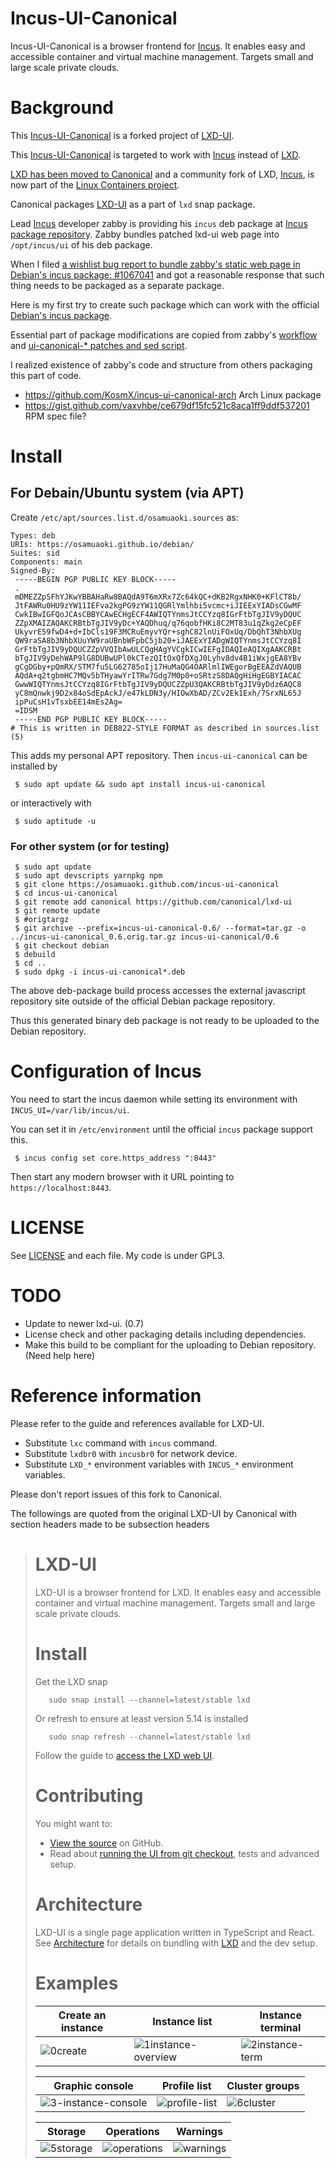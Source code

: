 # Incus-UI-Canonical

Incus-UI-Canonical is a browser frontend for [Incus](https://github.com/lxc/incus). It enables easy and accessible container and virtual machine management.
Targets small and large scale private clouds.

# Background

This [Incus-UI-Canonical](https://osamuaoki.github.com/incus-ui-canonical) is a forked project of [LXD-UI](https://github.com/canonical/lxd-ui).

This [Incus-UI-Canonical](https://osamuaoki.github.com/incus-ui-canonical) is targeted to work with [Incus](https://github.com/lxc/incus) instead of [LXD](https://github.com/canonical/lxd).

[LXD has been moved to Canonical](https://linuxcontainers.org/lxd/) and a community fork of LXD, [Incus](https://github.com/lxc/incus), is now part of the [Linux Containers project](https://linuxcontainers.org/).

Canonical packages [LXD-UI](https://github.com/canonical/lxd-ui) as a part of `lxd` snap package.

Lead [Incus](https://github.com/lxc/incus) developer zabby is providing his `incus` deb package at [Incus package repository](https://github.com/zabbly/incus).  Zabby bundles patched lxd-ui web page into `/opt/incus/ui` of his deb package.

When I filed [a wishlist bug report to bundle zabby's static web page in Debian's incus package: #1067041](https://bugs.debian.org/cgi-bin/bugreport.cgi?bug=1067041) and got a reasonable response that such thing needs to be packaged as a separate package.

Here is my first try to create such package which can work with the official [Debian's incus package](https://tracker.debian.org/pkg/incus).

Essential part of package modifications are copied from zabby's [workflow](https://github.com/zabbly/incus/blob/daily/.github/workflows/builds.yml) and [ui-canonical-* patches and sed script](https://github.com/zabbly/incus/tree/daily/patches).

I realized existence of zabby's code and structure from others packaging this part of code.

* https://github.com/KosmX/incus-ui-canonical-arch Arch Linux package
* https://gist.github.com/vaxvhbe/ce679df15fc521c8aca1ff9ddf537201 RPM spec file?

# Install

## For Debain/Ubuntu system (via APT)

Create `/etc/apt/sources.list.d/osamuaoki.sources` as:

```
Types: deb
URIs: https://osamuaoki.github.io/debian/
Suites: sid
Components: main
Signed-By:
 -----BEGIN PGP PUBLIC KEY BLOCK-----
 .
 mDMEZZpSFhYJKwYBBAHaRw8BAQdA9T6mXRx7Zc64kQC+dKB2RgxNHK0+KFlCT8b/
 JtFAWRu0HU9zYW11IEFva2kgPG9zYW11QGRlYmlhbi5vcmc+iJIEExYIADsCGwMF
 CwkIBwIGFQoJCAsCBBYCAwECHgECF4AWIQTYnmsJtCCYzq8IGrFtbTgJIV9yDQUC
 ZZpXMAIZAQAKCRBtbTgJIV9yDc+YAQDhuq/q76qobfHKi8C2MT83u1qZkg2eCpEF
 UkyvrE59fwD4+d+IbCls19F3MCRuEmyvYQr+sghC82lnUiFOxUq/DbQhT3NhbXUg
 QW9raSA8b3NhbXUuYW9raUBnbWFpbC5jb20+iJAEExYIADgWIQTYnmsJtCCYzq8I
 GrFtbTgJIV9yDQUCZZpVVQIbAwULCQgHAgYVCgkICwIEFgIDAQIeAQIXgAAKCRBt
 bTgJIV9yDehWAP9lG8DUBwUPl0kCTezQItOxQfDXgJ0Lyhv8dv4B1iWxjgEA8YBv
 gCgDGby+pQmRX/STM7fu5LG62785oIj17HuMaQG4OARlmlIWEgorBgEEAZdVAQUB
 AQdA+q2tgbmHC7MQv5bTHyawYrITRw7Gdg7M0p0+oSRtzS8DAQgHiHgEGBYIACAC
 GwwWIQTYnmsJtCCYzq8IGrFtbTgJIV9yDQUCZZpU3QAKCRBtbTgJIV9yDdz6AQC8
 yC8mQnwkj9D2x84oSdEpAckJ/e47kLDN3y/HIOwXbAD/ZCv2Ek1Exh/7SrxNL65J
 ipPuCsH1vTsxbEE14mEs2Ag=
 =IDSM
 -----END PGP PUBLIC KEY BLOCK-----
# This is written in DEB822-STYLE FORMAT as described in sources.list (5)
```

This adds my personal APT repository.  Then `incus-ui-canonical` can be installed by

```console
 $ sudo apt update && sudo apt install incus-ui-canonical
```
or interactively with

```console
 $ sudo aptitude -u
```

### For other system (or for testing)

```console
 $ sudo apt update
 $ sudo apt devscripts yarnpkg npm
 $ git clone https://osamuaoki.github.com/incus-ui-canonical
 $ cd incus-ui-canonical
 $ git remote add canonical https://github.com/canonical/lxd-ui
 $ git remote update
 $ #origtargz
 $ git archive --prefix=incus-ui-canonical-0.6/ --format=tar.gz -o ../incus-ui-canonical_0.6.orig.tar.gz incus-ui-canonical/0.6
 $ git checkout debian
 $ debuild
 $ cd ..
 $ sudo dpkg -i incus-ui-canonical*.deb
```
The above deb-package build process accesses the external javascript repository site outside of the official Debian package repository.

Thus this generated binary deb package is not ready to be uploaded to the Debian repository.

# Configuration of Incus

You need to start the incus daemon while setting its environment with `INCUS_UI=/var/lib/incus/ui`.

You can set it in `/etc/environment` until the official `incus` package support this.


```console
 $ incus config set core.https_address ":8443"
```

Then start any modern browser with it URL pointing to `https://localhost:8443`.

# LICENSE

See [LICENSE](LICENSE) and each file.  My code is under GPL3.

# TODO

* Update to newer lxd-ui. (0.7)
* License check and other packaging details including dependencies.
* Make this build to be compliant for the uploading to Debian repository. (Need help here)

# Reference information

Please refer to the guide and references available for LXD-UI.

* Substitute `lxc` command with `incus` command.
* Substitute `lxdbr0` with `incusbr0` for network device.
* Substitute `LXD_*` environment variables with `INCUS_*` environment variables.

Please don't report issues of this fork to Canonical.

The followings are quoted from the original LXD-UI by Canonical with section headers made to be subsection headers

>    # LXD-UI
>
>    LXD-UI is a browser frontend for LXD. It enables easy and accessible container and virtual machine management.
>    Targets small and large scale private clouds.
>
>    # Install
>
>    Get the LXD snap
>
>        sudo snap install --channel=latest/stable lxd
>
>    Or refresh to ensure at least version 5.14 is installed
>
>        sudo snap refresh --channel=latest/stable lxd
>
>    Follow the guide to [access the LXD web UI](https://documentation.ubuntu.com/lxd/en/latest/howto/access_ui/).
>
>    # Contributing
>
>    You might want to:
>
>    - [View the source](https://github.com/canonical/lxd-ui) on GitHub.
>    - Read about [running the UI from git checkout](HACKING.md), tests and advanced setup.
>
>    # Architecture
>
>    LXD-UI is a single page application written in TypeScript and React. See [Architecture](ARCHITECTURE.MD) for details on bundling with [LXD](https://github.com/canonical/lxd) and the dev setup.
>
>    # Examples
>
>    | Create an instance                                                                                  | Instance list                                                                                                  | Instance terminal                                                                                          |
>    |-----------------------------------------------------------------------------------------------------|----------------------------------------------------------------------------------------------------------------|------------------------------------------------------------------------------------------------------------|
>    | ![0create](https://github.com/canonical/lxd-ui/assets/1155472/7f0c45a6-2ba2-4cc7-bd7c-c0ebca76d648) | ![1instance-overview](https://github.com/canonical/lxd-ui/assets/1155472/c71d2153-ea71-4ecb-ab25-fabcd6fb1e55) | ![2instance-term](https://github.com/canonical/lxd-ui/assets/1155472/c2b741e2-8806-4d4d-9a9a-f536f76a13b9) |
>
>    | Graphic console                                                                                                | Profile list                                                                                             | Cluster groups                                                                                                        |
>    |----------------------------------------------------------------------------------------------------------------|----------------------------------------------------------------------------------------------------------|-----------------------------------------------------------------------------------------------------------------------|
>    | ![3-instance-console](https://github.com/canonical/lxd-ui/assets/1155472/0f8d742d-3f9c-4906-90da-e740e8ff353b) | ![profile-list](https://github.com/canonical/lxd-ui/assets/1155472/36a0f619-767f-4949-804d-061e5e28c87a) | ![6cluster](https://github.com/canonical/lxd-ui/assets/1155472/85f61ef9-a45f-4b4a-abee-8fa9dfa69bd2) |
>
>    | Storage                                                                                               | Operations                                                                                             | Warnings                                                                                             |
>    |-------------------------------------------------------------------------------------------------------|--------------------------------------------------------------------------------------------------------|------------------------------------------------------------------------------------------------------|
>    | ![5storage](https://github.com/canonical/lxd-ui/assets/1155472/38d7b8ab-d652-4c18-b71e-0098efe73702)  | ![operations](https://github.com/canonical/lxd-ui/assets/1155472/d3168891-19fb-4724-95cb-9afc91191555) | ![warnings](https://github.com/canonical/lxd-ui/assets/1155472/56499dfc-15a2-4c59-8761-47709b4be957) |
